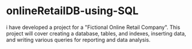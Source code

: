 # onlineRetailDB-using-SQL
i have developed a project for a "Fictional Online Retail Company". 
This project will cover creating a database, tables, and indexes, inserting data,
and writing various queries for reporting and data analysis.
